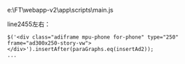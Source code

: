 e:\FT\webapp-v2\app\scripts\main.js

line2455左右：
```
$('<div class="adiframe mpu-phone for-phone" type="250" frame="ad300x250-story-vw"></div>').insertAfter(paraGraphs.eq(insertAd2));
...
```